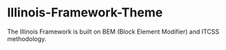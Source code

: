 # Illinois-Framework-Theme

The Illinois Framework is built on BEM (Block Element Modifier) and ITCSS
methodology.
